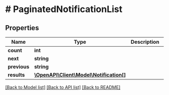 # # PaginatedNotificationList

## Properties

Name | Type | Description | Notes
------------ | ------------- | ------------- | -------------
**count** | **int** |  |
**next** | **string** |  | [optional]
**previous** | **string** |  | [optional]
**results** | [**\OpenAPI\Client\Model\Notification[]**](Notification.md) |  |

[[Back to Model list]](../../README.md#models) [[Back to API list]](../../README.md#endpoints) [[Back to README]](../../README.md)

